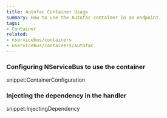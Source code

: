 ```yaml
---
title: Autofac Container Usage
summary: How to use the Autofac container in an endpoint.
tags:
- Container
related:
- nservicebus/containers
- nservicebus/containers/autofac
---
```


### Configuring NServiceBus to use the container 

snippet:ContainerConfiguration

### Injecting the dependency in the handler

snippet:InjectingDependency
   
